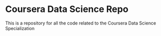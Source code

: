 # Coursera Data Science Repo

This is a repository for all the code related to the Coursera Data Science Specialization